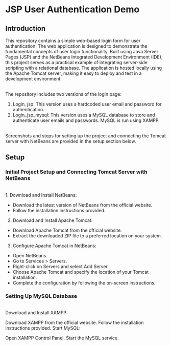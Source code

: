 # JSP User Authentication Demo

## Introduction

This repository contains a simple web-based login form for user authentication. The web application is designed to demonstrate the fundamental concepts of user login functionality. Built using Java Server Pages (JSP) and the NetBeans Integrated Development Environment (IDE), this project serves as a practical example of integrating server-side scripting with a relational database. The application is hosted locally using the Apache Tomcat server, making it easy to deploy and test in a development environment.   
<br>
 
The repository includes two versions of the login page:

1. Login_jsp: This version uses a hardcoded user email and password for authentication.
2. Login_jsp_mysql: This version uses a MySQL database to store and authenticate user emails and passwords. MySQL is run using XAMPP.

<br>
Screenshots and steps for setting up the project and connecting the Tomcat server with NetBeans are provided in the setup section below.


## Setup

### Initial Project Setup and Connecting Tomcat Server with NetBeans
<br>
1. Download and Install NetBeans:

- Download the latest version of NetBeans from the official website.
- Follow the installation instructions provided.

2. Download and Install Apache Tomcat:

- Download Apache Tomcat from the official website.
- Extract the downloaded ZIP file to a preferred location on your system.

3. Configure Apache Tomcat in NetBeans:
- Open NetBeans.
- Go to Services > Servers.
- Right-click on Servers and select Add Server.
- Choose Apache Tomcat and specify the location of your Tomcat installation.
- Complete the configuration by following the on-screen instructions.

### Setting Up MySQL Database
<br>
Download and Install XAMPP:

Download XAMPP from the official website.
Follow the installation instructions provided.
Start MySQL:

Open XAMPP Control Panel.
Start the MySQL service.
